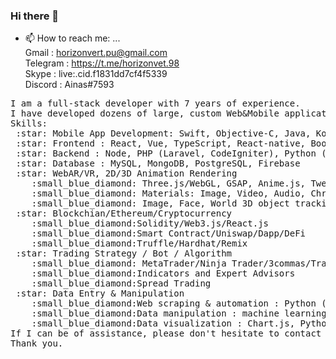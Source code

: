 ### Hi there 👋

<!--
**horizonvert/horizonvert** is a ✨ _special_ ✨ repository because its `README.md` (this file) appears on your GitHub profile.

Here are some ideas to get you started:

- 🔭 I’m currently working on ...
- 🌱 I’m currently learning ...
- 👯 I’m looking to collaborate on ...
- 🤔 I’m looking for help with ...
- 💬 Ask me about ...
- 📫 How to reach me: ...
- 😄 Pronouns: ...
- ⚡ Fun fact: ...
-->
- 📫 How to reach me: ...<br>
Gmail : horizonvert.pu@gmail.com <br>
Telegram : https://t.me/horizonvet.98 <br>
Skype : live:.cid.f1831dd7cf4f5339 <br>
Discord : Ainas#7593 <br>
<pre>
I am a full-stack developer with 7 years of experience.
I have developed dozens of large, custom Web&Mobile applications focusing on a wide-range of industries including government agencies, start-ups, eCommerce, medical, education, real estate solutions and worker safety.
Skills:
 :star: Mobile App Development: Swift, Objective-C, Java, Kotlin, SwiftUI
 :star: Frontend : React, Vue, TypeScript, React-native, Bootstrap, JQuery, Flutter
 :star: Backend : Node, PHP (Laravel, CodeIgniter), Python (Django)
 :star: Database : MySQL, MongoDB, PostgreSQL, Firebase
 :star: WebAR/VR, 2D/3D Animation Rendering
	:small_blue_diamond: Three.js/WebGL, GSAP, Anime.js, Tween.js, WebAR/XR/VR, Pindar, A-Frame, TensorFlow.js
	:small_blue_diamond: Materials: Image, Video, Audio, Chroma, GLTF, CSS 3D Object, etc.
	:small_blue_diamond: Image, Face, World 3D object tracking
 :star: Blockchian/Ethereum/Cryptocurrency
	:small_blue_diamond:Solidity/Web3.js/React.js
	:small_blue_diamond:Smart Contract/Uniswap/Dapp/DeFi
	:small_blue_diamond:Truffle/Hardhat/Remix
 :star: Trading Strategy / Bot / Algorithm
	:small_blue_diamond: MetaTrader/Ninja Trader/3commas/Trading view
	:small_blue_diamond:Indicators and Expert Advisors
	:small_blue_diamond:Spread Trading
 :star: Data Entry & Manipulation
	:small_blue_diamond:Web scraping & automation : Python (Beautiful soup, Scrapy), PHP (Guzzle, cURL), Node (Puppeteer), Nightware
	:small_blue_diamond:Data manipulation : machine learning, deep learning
	:small_blue_diamond:Data visualization : Chart.js, Python Pandas
If I can be of assistance, please don't hesitate to contact me.
Thank you.
</pre>
